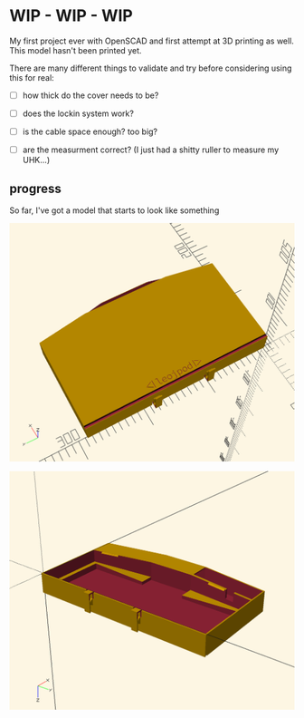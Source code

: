 # WIP - WIP - WIP

My first project ever with OpenSCAD and first attempt at 3D printing as well.
This model hasn't been printed yet.

There are many different things to validate and try before considering using this for real:

- [ ] how thick do the cover needs to be?
- [ ] does the lockin system work?
- [ ] is the cable space enough? too big?
- [ ] are the measurment correct? (I just had a shitty ruller to measure my UHK...)


## progress

So far, I've got a model that starts to look like something

![OpenSCAD rendering of the keyboard case](./uhk-cover.png)

![OpenSCAD rendering of the keyboard case - view from under](./uhk-cover-from-under.png)
